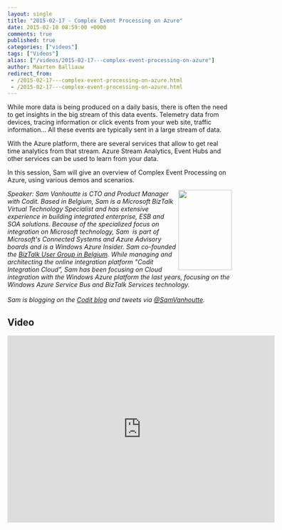 ```yaml
---
layout: single
title: "2015-02-17 - Complex Event Processing on Azure"
date: 2015-02-18 08:59:00 +0000
comments: true
published: true
categories: ["videos"]
tags: ["Videos"]
alias: ["/videos/2015-02-17---complex-event-processing-on-azure"]
author: Maarten Balliauw
redirect_from:
 - /2015-02-17---complex-event-processing-on-azure.html
 - /2015-02-17---complex-event-processing-on-azure.html
---
```


<p>While more data is being produced on a daily basis, there is often the need to get insights in the big stream of this data events. Telemetry data from devices, tracing information or click events from your web site, traffic information... All these events are typically sent in a large stream of data.</p>
<p>With the Azure platform, there are several services that allow to get real time analytics from that stream. Azure Stream Analytics, Event Hubs and other services can be used to learn from your data.</p>
<p>In this session, Sam will give an overview of Complex Event Processing on Azure, using various demos and scenarios.</p>
<p><em><img width="120" height="180" align="right" alt="" src="https://azug.be/assets/media/speakers/sam-vanhoutte.jpg">Speaker:&nbsp;Sam Vanhoutte is CTO and Product Manager with Codit. Based in Belgium, Sam is a Microsoft BizTalk Virtual Technology Specialist and has extensive experience in building integrated enterprise, ESB and SOA solutions. Because of the specialized focus on integration on Microsoft technology, Sam&nbsp; is part of Microsoft's Connected Systems and Azure Advisory boards and is a Windows Azure Insider. Sam co-founded the&nbsp;<a href="https://BizTalk User Group in Belgium">BizTalk User Group in Belgium</a>. While managing and architecting the online integration platform "Codit Integration Cloud", Sam has been focusing on Cloud integration with the Windows Azure platform the last years, focusing on the Windows Azure Service Bus and BizTalk Services technology.&nbsp;<br>&nbsp;<br>Sam is blogging on the&nbsp;<a href="https://lCodit blog">Codit blog</a>&nbsp;and tweets via&nbsp;<a href="mailto:h/@SamVanhoutte">@SamVanhoutte</a>.</em></p>

<h2>Video</h2>
<div>
				
				
				
<iframe width="600" height="420" src="https://www.youtube.com/embed/Ji-FNkDhvPk?hd=1" frameborder="0" allowfullscreen=""></iframe>
				
</div>







